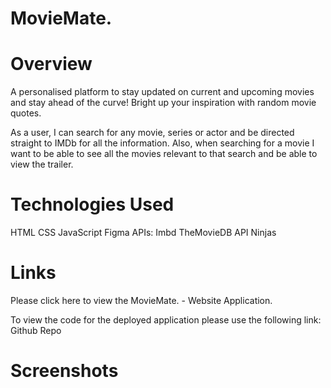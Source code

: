 # MovieMate.

# Overview
A personalised platform to stay updated on current and upcoming movies and stay ahead of the curve! 
Bright up your inspiration with random movie quotes. 


As a user, I can search for any movie, series or actor and be directed straight to IMDb for all the information. 
Also, when searching for a movie I want to be able to see all the movies relevant to that search and be able to view the trailer.

# Technologies Used

HTML
CSS
JavaScript
Figma
APIs:
    Imbd
    TheMovieDB
    API Ninjas

# Links

Please click here to view the MovieMate. - Website Application.

To view the code for the deployed application please use the following link: Github Repo

# Screenshots


